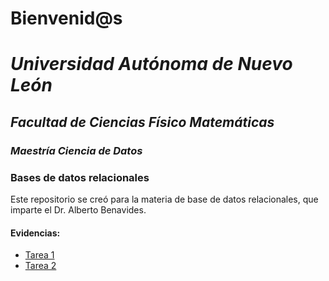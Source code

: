 # Bienvenid@s
# *Universidad Autónoma de Nuevo León*
## *Facultad de Ciencias Físico Matemáticas*
### *Maestría Ciencia de Datos*

### Bases de datos relacionales

Este repositorio se creó para la materia de base de datos relacionales, que imparte el Dr. Alberto Benavides.

#### Evidencias:
- [Tarea 1](/Tarea%201/Actividadad%201.md)
- [Tarea 2](/Tarea%202/Actividadad%202.md)


